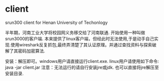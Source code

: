 client
======

srun300 client for Henan University of Techonlogy

半年期，河南工业大学将校园网义务移交给了河南联通. 开始使用一种叫做srun3000的客户端.
本来提供了linux客户端，但经此时无法使用,于是动手自己实现.使用wireshark反复抓包,最终弄清楚了其认证原理。并通过查找资料与探索破解了其密码加密算法.

安装：解压即可。windows用户请直接运行client.exe. linux用户请使用如下命令:
  java -jar client.jar
注意：无法运行的请自行安装jre或jdk. 也可以直接将jre解压至安装目录.
